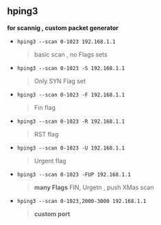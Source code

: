 ## hping3 

**for scannig , custom packet generator**

* `hping3 --scan 0-1023 192.168.1.1`
   > basic scan , no Flags sets

* `hping3 --scan 0-1023 -S 192.168.1.1`
   > Only SYN Flag set

* `hping3 --scan 0-1023 -F 192.168.1.1`
   > Fin flag

* `hping3 --scan 0-1023 -R 192.168.1.1`
  > RST flag

* `hping3 --scan 0-1023 -U 192.168.1.1`
  > Urgent flag

* `hping3 --scan 0-1023 -FUP 192.168.1.1`
  > **many Flags**
  > FIN, Urgetn , push 
  > XMas scan

* `hping3 --scan 0-1023,2000-3000 192.168.1.1`
  > **custom port**